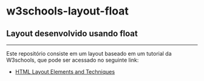 # w3schools-layout-float

## Layout desenvolvido usando float

---

Este repositório consiste em um layout baseado em um tutorial da W3schools, que pode ser acessado no seguinte link:

- [HTML Layout Elements and Techniques](https://www.w3schools.com/html/html_layout.asp)
